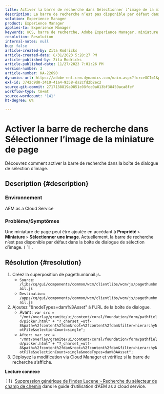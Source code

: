 ```yaml
---
title: Activer la barre de recherche dans Sélectionner l’image de la miniature de page
description: La barre de recherche n’est pas disponible par défaut dans la boîte de dialogue de sélection d’image.
solution: Experience Manager
product: Experience Manager
applies-to: Experience Manager
keywords: KCS, barre de recherche, Adobe Experience Manager, miniature de page, index générique Lucene
resolution: Resolution
internal-notes: null
bug: false
article-created-by: Zita Rodricks
article-created-date: 8/31/2023 5:28:27 PM
article-published-by: Zita Rodricks
article-published-date: 11/27/2023 7:01:26 PM
version-number: 3
article-number: KA-22690
dynamics-url: https://adobe-ent.crm.dynamics.com/main.aspx?forceUCI=1&pagetype=entityrecord&etn=knowledgearticle&id=ec0c2ac5-2348-ee11-be6d-6045bd0061cb
exl-id: 3742c9d0-3410-41a4-9358-da2cfd2b2ec2
source-git-commit: 2717138819a9851c08fcc0a013bf38450aca8fef
workflow-type: tm+mt
source-wordcount: '141'
ht-degree: 6%

---
```


# Activer la barre de recherche dans Sélectionner l’image de la miniature de page


Découvrez comment activer la barre de recherche dans la boîte de dialogue de sélection d’image.

## Description {#description}


### Environnement

AEM as a Cloud Service

### Problème/Symptômes

Une miniature de page peut être ajoutée en accédant à <b>Propriété</b> `>`  <b>Miniature</b> `>`  <b>Sélectionner une image</b>. Actuellement, la barre de recherche n’est pas disponible par défaut dans la boîte de dialogue de sélection d’image. `[` 1`]` .






## Résolution {#resolution}


1. Créez la superposition de pagethumbnail.js.
   - `Source: /libs/cq/gui/components/common/wcm/clientlibs/wcm/js/pagethumbnail.js`
   - `Destination: /apps/cq/gui/components/common/wcm/clientlibs/wcm/js/pagethumbnail.js`
2. Ajoutez &quot;&amp;nodeTypes=dam%3Asset&quot; à l’URL de la boîte de dialogue.
   - Avant : `var src = "/mnt/overlay/granite/ui/content/coral/foundation/form/pathfield/picker.html" + "?_charset_=utf-8&path=%2fcontent%2fdam&root=%2fcontent%2fdam&filter=hierarchyNotFile&selectionCount=single";`
   - `After: var src = "/mnt/overlay/granite/ui/content/coral/foundation/form/pathfield/picker.html" + "?_charset_=utf-8&path=%2fcontent%2fdam&root=%2fcontent%2fdam&filter=hierarchyNotFile&selectionCount=single&nodeTypes=dam%3AAsset";`
3. Déployez la modification via Cloud Manager et vérifiez si la barre de recherche s’affiche.




<b>Lecture connexe</b>

`[` 1`]`  [Suppression générique de l’index Lucene `>`  Recherche du sélecteur de champ de chemin](https://experienceleague.adobe.com/docs/experience-manager-cloud-service/content/operations/removal-generic-lucene-index.html?lang=en#author-instance) dans le guide d’utilisation d’AEM as a cloud service.
